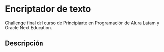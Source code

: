 # Encriptador de texto
Challenge final del curso de Principiante en Programación de Alura Latam y Oracle Next Education.

## Descripción
